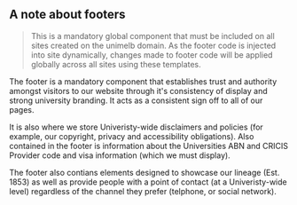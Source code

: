 ## A note about footers

> This is a mandatory global component that must be included on all sites created on the unimelb domain. As the footer code is injected into site dynamically, changes made to footer code will be applied globally across all sites using these templates. 

The footer is a mandatory component that establishes trust and authority amongst visitors to our website through it's consistency of display and strong university branding. It acts as a consistent sign off to all of our pages.

It is also where we store Univeristy-wide disclaimers and policies (for example, our copyright, privacy and accessibility obligations). Also contained in the footer is information about the Universities ABN and CRICIS Provider code and visa information (which we must display). 

The footer also contians elements designed to showcase our lineage (Est. 1853) as well as provide people with a point of contact (at a Univeristy-wide level) regardless of the channel they prefer (telphone, or social network).